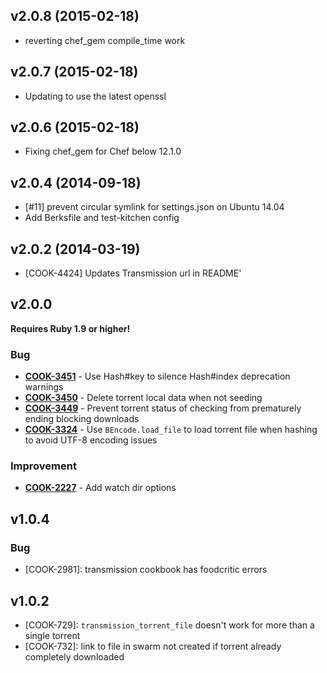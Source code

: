 v2.0.8 (2015-02-18)
-------------------
- reverting chef_gem compile_time work

v2.0.7 (2015-02-18)
-------------------
- Updating to use the latest openssl

v2.0.6 (2015-02-18)
-------------------
- Fixing chef_gem for Chef below 12.1.0

v2.0.4 (2014-09-18)
-------------------
- [#11] prevent circular symlink for settings.json on Ubuntu 14.04
- Add Berksfile and test-kitchen config

v2.0.2 (2014-03-19)
-------------------
- [COOK-4424] Updates Transmission url in README'


v2.0.0
------
**Requires Ruby 1.9 or higher!**

### Bug
- **[COOK-3451](https://tickets.chef.io/browse/COOK-3451)** - Use Hash#key to silence Hash#index deprecation warnings
- **[COOK-3450](https://tickets.chef.io/browse/COOK-3450)** - Delete torrent local data when not seeding
- **[COOK-3449](https://tickets.chef.io/browse/COOK-3449)** - Prevent torrent status of checking from prematurely ending blocking downloads
- **[COOK-3324](https://tickets.chef.io/browse/COOK-3324)** - Use `BEncode.load_file` to load torrent file when hashing to avoid UTF-8 encoding issues

### Improvement
- **[COOK-2227](https://tickets.chef.io/browse/COOK-2227)** - Add watch dir options

v1.0.4
------
### Bug
- [COOK-2981]: transmission cookbook has foodcritic errors

v1.0.2
------
- [COOK-729]: `transmission_torrent_file` doesn't work for more than a single torrent
- [COOK-732]: link to file in swarm not created if torrent already completely downloaded
